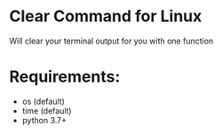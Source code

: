 # Clear Command for Linux
Will clear your terminal output for you with one function

# Requirements:
 - os (default)
 - time (default)
 - python 3.7+
